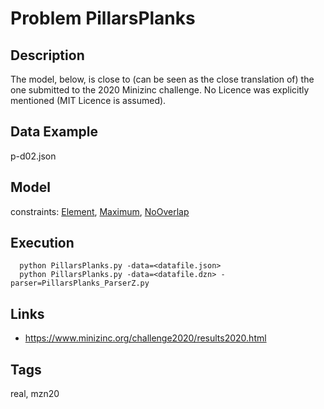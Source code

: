 # Problem PillarsPlanks
## Description
The model, below, is close to (can be seen as the close translation of) the one submitted to the 2020 Minizinc challenge.
No Licence was explicitly mentioned (MIT Licence is assumed).

## Data Example
  p-d02.json

## Model
  constraints: [Element](http://pycsp.org/documentation/constraints/Element), [Maximum](http://pycsp.org/documentation/constraints/Maximum), [NoOverlap](http://pycsp.org/documentation/constraints/NoOverlap)

## Execution
```
  python PillarsPlanks.py -data=<datafile.json>
  python PillarsPlanks.py -data=<datafile.dzn> -parser=PillarsPlanks_ParserZ.py
```

## Links
  - https://www.minizinc.org/challenge2020/results2020.html

## Tags
  real, mzn20
